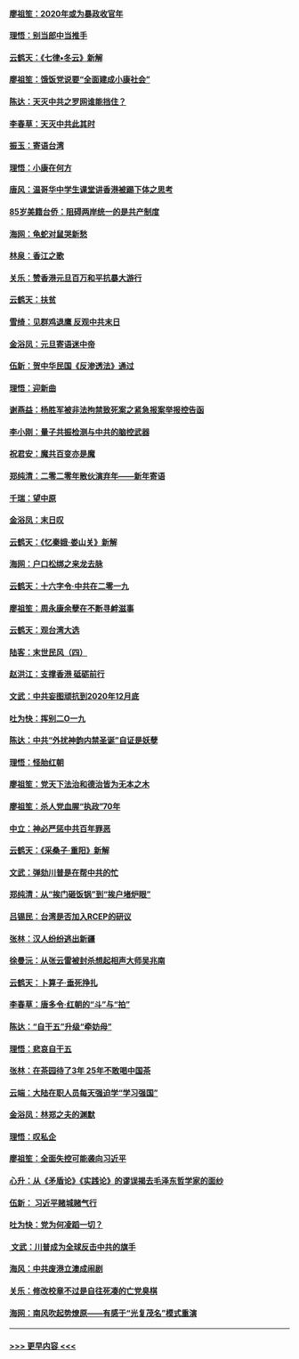 #### [廖祖笙：2020年或为暴政收官年](../pages/nsc993/n11768216.md?t=01051555) 
#### [理悟：别当郎中当推手](../pages/nsc993/n11768243.md?t=01051555) 
#### [云鹤天：《七律▪冬云》新解](../pages/nsc993/n11768204.md?t=01051555) 
#### [廖祖笙：饿饭党说要“全面建成小康社会”](../pages/nsc993/n11767482.md?t=01051555) 
#### [陈达：天灭中共之罗网谁能挡住？](../pages/nsc993/n11767465.md?t=01051555) 
#### [李春草：天灭中共此其时](../pages/nsc993/n11767452.md?t=01051555) 
#### [振玉：寄语台湾](../pages/nsc993/n11767432.md?t=01051555) 
#### [理悟：小康在何方](../pages/nsc993/n11767394.md?t=01051555) 
#### [唐风：温哥华中学生课堂讲香港被踢下体之思考](../pages/nsc993/n11766848.md?t=01051555) 
#### [85岁美籍台侨：阻碍两岸统一的是共产制度](../pages/nsc993/n11765043.md?t=01051555) 
#### [海网：龟蛇对鼠哭新愁](../pages/nsc993/n11764895.md?t=01051555) 
#### [林泉：香江之歌](../pages/nsc993/n11764415.md?t=01051555) 
#### [关乐：赞香港元旦百万和平抗暴大游行](../pages/nsc993/n11764382.md?t=01051555) 
#### [云鹤天：扶贫](../pages/nsc993/n11764245.md?t=01051555) 
#### [雪绮：见群鸡退鹰  反观中共末日](../pages/nsc993/n11762112.md?t=01051555) 
#### [金浴凤：元旦寄语迷中帝](../pages/nsc993/n11761788.md?t=01051555) 
#### [伍新：贺中华民国《反渗透法》通过](../pages/nsc993/n11761994.md?t=01051555) 
#### [理悟：迎新曲](../pages/nsc993/n11761152.md?t=01051555) 
#### [谢燕益：杨胜军被非法拘禁致死案之紧急报案举报控告函](../pages/nsc993/n11756134.md?t=01051555) 
#### [李小刚：量子共振检测与中共的脑控武器](../pages/nsc993/n11754518.md?t=01051555) 
#### [祝君安：魔共百变亦是魔](../pages/nsc993/n11754469.md?t=01051555) 
#### [郑纯清：二零二零年散伙演弃年——新年寄语](../pages/nsc993/n11754195.md?t=01051555) 
#### [千瑞：望中原](../pages/nsc993/n11754159.md?t=01051555) 
#### [金浴凤：末日叹](../pages/nsc993/n11752359.md?t=01051555) 
#### [云鹤天：《忆秦娥‧娄山关》新解](../pages/nsc993/n11752348.md?t=01051555) 
#### [海网：户口松绑之来龙去脉](../pages/nsc993/n11752328.md?t=01051555) 
#### [云鹤天：十六字令‧中共在二零一九](../pages/nsc993/n11752305.md?t=01051555) 
#### [廖祖笙：周永康余孽在不断寻衅滋事](../pages/nsc993/n11751013.md?t=01051555) 
#### [云鹤天：观台湾大选](../pages/nsc993/n11751007.md?t=01051555) 
#### [陆客：末世民风（四）](../pages/nsc993/n11749203.md?t=01051555) 
#### [赵洪江：支撑香港 砥砺前行](../pages/nsc993/n11748482.md?t=01051555) 
#### [文武：中共妄图顽抗到2020年12月底](../pages/nsc993/n11748446.md?t=01051555) 
#### [吐为快：挥别二O一九](../pages/nsc993/n11748411.md?t=01051555) 
#### [陈达：中共“外扰神韵内禁圣诞”自证是妖孽](../pages/nsc993/n11748226.md?t=01051555) 
#### [理悟：怪胎红朝](../pages/nsc993/n11748206.md?t=01051555) 
#### [廖祖笙：党天下法治和德治皆为无本之木](../pages/nsc993/n11748135.md?t=01051555) 
#### [廖祖笙：杀人党血腥“执政”70年](../pages/nsc993/n11745144.md?t=01051555) 
#### [中立：神必严惩中共百年罪恶](../pages/nsc993/n11744970.md?t=01051555) 
#### [云鹤天：《采桑子‧重阳》新解](../pages/nsc993/n11744948.md?t=01051555) 
#### [文武：弹劾川普是在帮中共的忙](../pages/nsc993/n11744758.md?t=01051555) 
#### [郑纯清：从“挨门砸饭锅”到“挨户堵炉眼”](../pages/nsc993/n11744745.md?t=01051555) 
#### [吕锡民：台湾是否加入RCEP的研议](../pages/nsc993/n11744701.md?t=01051555) 
#### [张林：汉人纷纷逃出新疆](../pages/nsc993/n11743530.md?t=01051555) 
#### [徐曼沅：从张云雷被封杀想起相声大师吴兆南](../pages/nsc993/n11741816.md?t=01051555) 
#### [云鹤天：卜算子‧垂死挣扎](../pages/nsc993/n11739956.md?t=01051555) 
#### [李春草：唐多令‧红朝的“斗”与“拍”](../pages/nsc993/n11739830.md?t=01051555) 
#### [陈达：“自干五”升级“牵妨母”](../pages/nsc993/n11739724.md?t=01051555) 
#### [理悟：悲哀自干五](../pages/nsc993/n11739547.md?t=01051555) 
#### [张林：在茶园待了3年 25年不敢喝中国茶](../pages/nsc993/n11739240.md?t=01051555) 
#### [云端：大陆在职人员每天强迫学“学习强国”](../pages/nsc993/n11738735.md?t=01051555) 
#### [金浴凤：林郑之夫的渊默](../pages/nsc993/n11737735.md?t=01051555) 
#### [理悟：叹私企](../pages/nsc993/n11737715.md?t=01051555) 
#### [廖祖笙：全面失控可能袭向习近平](../pages/nsc993/n11737704.md?t=01051555) 
#### [心升：从《矛盾论》《实践论》的谬误揭去毛泽东哲学家的面纱](../pages/nsc993/n11736962.md?t=01051555) 
#### [伍新： 习近平赌城赌气行](../pages/nsc993/n11736929.md?t=01051555) 
#### [吐为快：党为何凌蹈一切？](../pages/nsc993/n11736915.md?t=01051555) 
#### [ 文武：川普成为全球反击中共的旗手](../pages/nsc993/n11736882.md?t=01051555) 
#### [海风：中共废港立澳成闹剧](../pages/nsc993/n11735857.md?t=01051555) 
#### [关乐：修改校章不过是自往死凑的亡党臭棋](../pages/nsc993/n11735097.md?t=01051555) 
#### [海网：南风吹起势燎原——有感于“光复茂名”模式重演](../pages/nsc993/n11732308.md?t=01051555) 

----
#### [ >>> 更早内容 <<< ](../indexes/nsc993-earlier.md)
